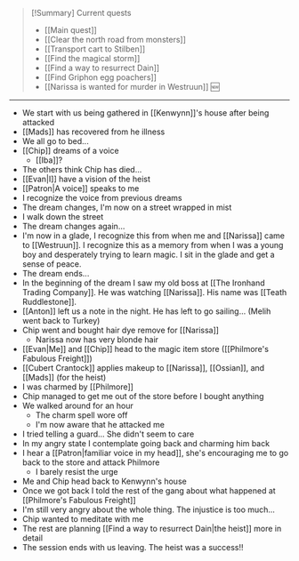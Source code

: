 > [!Summary] Current quests
> - [[Main quest]]
> - [[Clear the north road from monsters]]
> - [[Transport cart to Stilben]]
> - [[Find the magical storm]]
> - [[Find a way to resurrect Dain]]
> - [[Find Griphon egg poachers]]
> - [[Narissa is wanted for murder in Westruun]] 🆕

---
- We start with us being gathered in [[Kenwynn]]'s house after being attacked
- [[Mads]] has recovered from he illness
- We all go to bed...
- [[Chip]] dreams of a voice
	- [[Iba]]?
- The others think Chip has died...
- [[Evan|I]] have a vision of the heist
- [[Patron|A voice]] speaks to me
- I recognize the voice from previous dreams
- The dream changes, I'm now on a street wrapped in mist
- I walk down the street
- The dream changes again...
- I'm now in a glade, I recognize this from when me and [[Narissa]] came to [[Westruun]]. I recognize this as a memory from when I was a young boy and desperately trying to learn magic. I sit in the glade and get a sense of peace.
- The dream ends...
- In the beginning of the dream I saw my old boss at [[The Ironhand Trading Company]]. He was watching [[Narissa]]. His name was [[Teath Ruddlestone]].
- [[Anton]] left us a note in the night. He has left to go sailing... (Melih went back to Turkey)
- Chip went and bought hair dye remove for [[Narissa]]
	- Narissa now has very blonde hair
- [[Evan|Me]] and [[Chip]] head to the magic item store ([[Philmore's Fabulous Freight]])
- [[Cubert Crantock]] applies makeup to [[Narissa]], [[Ossian]], and [[Mads]] (for the heist)
- I was charmed by [[Philmore]]
- Chip managed to get me out of the store before I bought anything
- We walked around for an hour
	- The charm spell wore off
	- I'm now aware that he attacked me
- I tried telling a guard... She didn't seem to care
- In my angry state I contemplate going back and charming him back
- I hear a [[Patron|familiar voice in my head]], she's encouraging me to go back to the store and attack Philmore
	- I barely resist the urge
- Me and Chip head back to Kenwynn's house
- Once we got back I told the rest of the gang about what happened at [[Philmore's Fabulous Freight]]
- I'm still very angry about the whole thing. The injustice is too much...
- Chip wanted to meditate with me
- The rest are planning [[Find a way to resurrect Dain|the heist]] more in detail
- The session ends with us leaving. The heist was a success!!